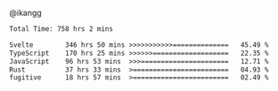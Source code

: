 @ikangg
<!--START_SECTION:waka-->

```txt
Total Time: 758 hrs 2 mins

Svelte        346 hrs 50 mins >>>>>>>>>>>==============   45.49 %
TypeScript    170 hrs 25 mins >>>>>>===================   22.35 %
JavaScript    96 hrs 53 mins  >>>======================   12.71 %
Rust          37 hrs 33 mins  >========================   04.93 %
fugitive      18 hrs 57 mins  >========================   02.49 %
```

<!--END_SECTION:waka-->
